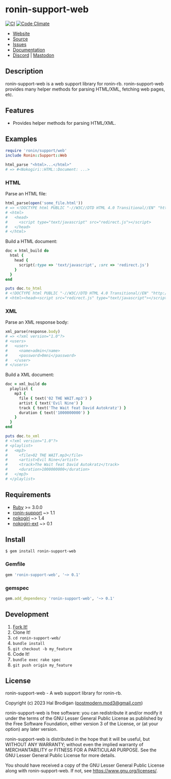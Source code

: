 # ronin-support-web

[![CI](https://github.com/ronin-rb/ronin-support-web/actions/workflows/ruby.yml/badge.svg)](https://github.com/ronin-rb/ronin-support-web/actions/workflows/ruby.yml)
[![Code Climate](https://codeclimate.com/github/ronin-rb/ronin-support-web.svg)](https://codeclimate.com/github/ronin-rb/ronin-support-web)

* [Website](https://ronin-rb.dev/)
* [Source](https://github.com/ronin-rb/ronin-support-web)
* [Issues](https://github.com/ronin-rb/ronin-support-web/issues)
* [Documentation](https://ronin-rb.dev/docs/ronin-support-web)
* [Discord](https://discord.gg/6WAb3PsVX9) |
  [Mastodon](https://infosec.exchange/@ronin_rb)

## Description

ronin-support-web is a web support library for ronin-rb. ronin-support-web
provides many helper methods for parsing HTML/XML, fetching web pages, etc.

## Features

* Provides helper methods for parsing HTML/XML.

## Examples

```ruby
require 'ronin/support/web'
include Ronin::Support::Web

html_parse "<html>...</html>"
# => #<Nokogiri::HTML::Document: ...>
```

### HTML

Parse an HTML file:

```ruby
html_parse(open('some_file.html'))
# => <!DOCTYPE html PUBLIC "-//W3C//DTD HTML 4.0 Transitional//EN" "http://www.w3.org/TR/REC-html40/loose.dtd">
# <html>
#   <head>
#     <script type="text/javascript" src="redirect.js"></script>
#   </head>
# </html>
```

Build a HTML document:

```ruby
doc = html_build do
  html {
    head {
      script(:type => 'text/javascript', :src => 'redirect.js')
    }
  }
end

puts doc.to_html
# <!DOCTYPE html PUBLIC "-//W3C//DTD HTML 4.0 Transitional//EN" "http://www.w3.org/TR/REC-html40/loose.dtd">
# <html><head><script src="redirect.js" type="text/javascript"></script></head></html>
```

### XML

Parse an XML response body:

```ruby
xml_parse(response.body)
# => <?xml version="1.0"?>
# <users>
#   <user>
#     <name>admin</name>
#     <password>0mni</password>
#   </user>
# </users>
```

Build a XML document:

```ruby
doc = xml_build do
  playlist {
    mp3 {
      file { text('02 THE WAIT.mp3') }
      artist { text('Evil Nine') }
      track { text('The Wait feat David Autokratz') }
      duration { text('1000000000') }
    }
  }
end

puts doc.to_xml
# <?xml version="1.0"?>
# <playlist>
#   <mp3>
#     <file>02 THE WAIT.mp3</file>
#     <artist>Evil Nine</artist>
#     <track>The Wait feat David Autokratz</track>
#     <duration>1000000000</duration>
#   </mp3>
# </playlist>
```

## Requirements

* [Ruby] >= 3.0.0
* [ronin-support] ~> 1.1
* [nokogiri] ~> 1.4
* [nokogiri-ext] ~> 0.1

## Install

```shell
$ gem install ronin-support-web
```

### Gemfile

```ruby
gem 'ronin-support-web', '~> 0.1'
```

### gemspec

```ruby
gem.add_dependency 'ronin-support-web', '~> 0.1'
```

## Development

1. [Fork It!](https://github.com/ronin-rb/ronin-support-web/fork)
2. Clone It!
3. `cd ronin-support-web/`
4. `bundle install`
5. `git checkout -b my_feature`
6. Code It!
7. `bundle exec rake spec`
8. `git push origin my_feature`

## License

ronin-support-web - A web support library for ronin-rb.

Copyright (c) 2023 Hal Brodigan (postmodern.mod3@gmail.com)

ronin-support-web is free software: you can redistribute it and/or modify
it under the terms of the GNU Lesser General Public License as published
by the Free Software Foundation, either version 3 of the License, or
(at your option) any later version.

ronin-support-web is distributed in the hope that it will be useful,
but WITHOUT ANY WARRANTY; without even the implied warranty of
MERCHANTABILITY or FITNESS FOR A PARTICULAR PURPOSE.  See the
GNU Lesser General Public License for more details.

You should have received a copy of the GNU Lesser General Public License
along with ronin-support-web.  If not, see <https://www.gnu.org/licenses/>.

[Ruby]: https://www.ruby-lang.org
[nokogiri]: https://nokogiri.org/
[nokogiri-ext]: https://github.com/postmodern/nokogiri-ext#readme
[ronin-support]: https://github.com/ronin-rb/ronin-support#readme
